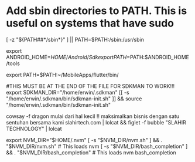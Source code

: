 # Add sbin directories to PATH.  This is useful on systems that have sudo

[ -z "${PATH##*/sbin*}" ] || PATH=$PATH:/sbin:/usr/sbin

export ANDROID_HOME=$HOME/Android/Sdk
export PATH=$PATH:$ANDROID_HOME/tools

export PATH=$PATH:~/MobileApps/flutter/bin/

#THIS MUST BE AT THE END OF THE FILE FOR SDKMAN TO WORK!!!
export SDKMAN_DIR="/home/erwin/.sdkman"
[[ -s "/home/erwin/.sdkman/bin/sdkman-init.sh" ]] && source "/home/erwin/.sdkman/bin/sdkman-init.sh"


cowsay -f dragon mulai dari hal kecil !! maksimalkan bisnis dengan satu sentuhan bersama kami slahirtech.com | lolcat && figlet -f bubble "SLAHIR TECHNOLOGY" | lolcat

export NVM_DIR="$HOME/.nvm"
[ -s "$NVM_DIR/nvm.sh" ] && \. "$NVM_DIR/nvm.sh"  # This loads nvm
[ -s "$NVM_DIR/bash_completion" ] && \. "$NVM_DIR/bash_completion"  # This loads nvm bash_completion
